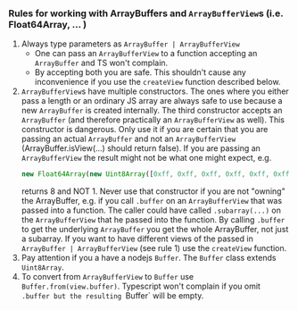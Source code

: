 ### Rules for working with ArrayBuffers and `ArrayBufferView`s (i.e. Float64Array, ... )

1. Always type parameters as `ArrayBuffer | ArrayBufferView`
   - One can pass an `ArrayBufferView` to a function accepting an `ArrayBuffer` and
     TS won't complain.
   - By accepting both you are safe. This shouldn't cause any inconvenience if
     you use the `createView` function described below.
2. `ArrayBufferView`s have multiple constructors. The ones where you either pass a
   length or an ordinary JS array are always safe to use because a new
   `ArrayBuffer` is created internally. The third constructor accepts an
   `ArrayBuffer` (and therefore practically an `ArrayBufferView` as well). This
   constructor is dangerous. Only use it if you are certain that you are passing
   an actual `ArrayBuffer` and not an `ArrayBufferView` (ArrayBuffer.isView(...)
   should return false). If you are passing an `ArrayBufferView` the result might
   not be what one might expect, e.g.
   ```ts
   new Float64Array(new Uint8Array([0xff, 0xff, 0xff, 0xff, 0xff, 0xff, 0xff, 0xff])).length;
   ```
   returns 8 and NOT 1. Never use that constructor if you are not "owning" the
   ArrayBuffer, e.g. if you call
   `.buffer` on an `ArrayBufferView` that was passed into a function. The caller
   could have called `.subarray(...)` on the `ArrayBufferView` that he passed into
   the function. By calling `.buffer` to get the underlying `ArrayBuffer` you get
   the whole ArrayBuffer, not just a subarray. If you want to have different
   views of the passed in `ArrayBuffer | ArrayBufferView` (see rule 1) use
   the `createView` function.
3. Pay attention if you a have a nodejs `Buffer`. The `Buffer` class extends `Uint8Array`.
4. To convert from `ArrayBufferView` to `Buffer` use `Buffer.from(view.buffer)`.
   Typescript won't complain if you omit `.buffer but the resulting `Buffer` will be empty.
